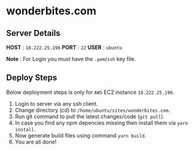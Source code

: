 # wonderbites.com

## Server Details
**HOST** : `18.222.25.196`
**PORT** : `22`
**USER** : `ubuntu`

**Note** : For Login you must have the `.pem`/`ssh` key file.


## Deploy Steps
Below deployment steps is only for `AWS` EC2 instance `18.222.25.196`.

1. Login to server via any ssh client.
2. Change directory (cd) to `/home/ubuntu/sites/wonderbites.com`.
3. Run git command to pull the latest changes/code (`git pull`).
4. In case you find any npm depencies missing then install them via `yarn install`.
5. Now generate build files using command `yarn build`.
6. You are all done!

